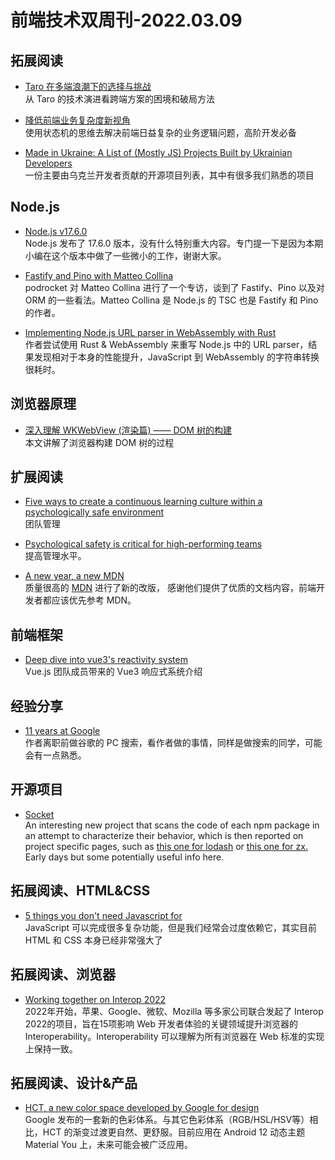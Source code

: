 # 前端技术双周刊-2022.03.09

## 拓展阅读
- [Taro 在多端浪潮下的选择与挑战](https://mp.weixin.qq.com/s/DOpIIEVymhLwpVLZdRWfmA)
<br>从 Taro 的技术演进看跨端方案的困境和破局方法

- [降低前端业务复杂度新视角](https://mp.weixin.qq.com/s/B64LPxzqjN0-r310077h-A)
<br>使用状态机的思维去解决前端日益复杂的业务逻辑问题，高阶开发必备

- [Made in Ukraine: A List of (Mostly JS) Projects Built by Ukrainian Developers](https://javascriptweekly.com/link/120591/web)
<br>一份主要由乌克兰开发者贡献的开源项目列表，其中有很多我们熟悉的项目

## Node.js
- [Node.js v17.6.0](https://github.com/nodejs/node/releases/tag/v17.6.0)
<br>Node.js 发布了 17.6.0 版本，没有什么特别重大内容。专门提一下是因为本期小编在这个版本中做了一些微小的工作，谢谢大家。

- [Fastify and Pino with Matteo Collina](https://podrocket.logrocket.com/fastify)
<br>podrocket 对 Matteo Collina 进行了一个专访，谈到了 Fastify、Pino 以及对 ORM 的一些看法。Matteo Collina 是 Node.js 的 TSC 也是 Fastify 和 Pino 的作者。

- [Implementing Node.js URL parser in WebAssembly with Rust](https://www.yagiz.co/implementing-node-js-url-parser-in-webassembly-with-rust)
<br>作者尝试使用 Rust & WebAssembly 来重写 Node.js 中的 URL parser，结果发现相对于本身的性能提升，JavaScript 到 WebAssembly 的字符串转换很耗时。

## 浏览器原理
- [深入理解 WKWebView (渲染篇) —— DOM 树的构建](https://mp.weixin.qq.com/s/9FBKMJo0GaGJ1kEhCiNNZA)
<br>本文讲解了浏览器构建 DOM 树的过程

## 扩展阅读
- [Five ways to create a continuous learning culture within a psychologically safe environment](https://stackoverflow.blog/2022/02/03/five-ways-to-create-a-continuous-learning-culture-within-a-psychologically-safe-environment)
<br>团队管理

- [Psychological safety is critical for high-performing teams](https://stackoverflow.blog/2022/01/27/psychological-safety-is-critical-for-high-performing-teams)
<br>提高管理水平。

- [A new year, a new MDN](https://hacks.mozilla.org/2022/03/a-new-year-a-new-mdn/)
<br>质量很高的 [MDN](https://developer.mozilla.org/) 进行了新的改版， 感谢他们提供了优质的文档内容，前端开发者都应该优先参考 MDN。

## 前端框架
- [Deep dive into vue3's reactivity system](https://medium.com/@daiwei521/in-depth-understanding-of-vue3-reactivity-system-ba81ce94f309)
<br>Vue.js 团队成员带来的 Vue3 响应式系统介绍

## 经验分享
- [11 years at Google](https://www.industrialempathy.com/posts/11-years-at-google/)
<br>作者离职前做谷歌的 PC 搜索，看作者做的事情，同样是做搜索的同学，可能会有一点熟悉。

## 开源项目
- [Socket](https://socket.dev/blog/introducing-socket)
<br>An interesting new project that scans the code of each npm package in an attempt to characterize their behavior, which is then reported on project specific pages, such as [this one for lodash](https://javascriptweekly.com/link/120598/web) or [this one for zx.](https://javascriptweekly.com/link/120599/web) Early days but some potentially useful info here.

## 拓展阅读、HTML&CSS
- [5 things you don't need Javascript for](https://lexoral.com/blog/you-dont-need-js/)
<br>JavaScript 可以完成很多复杂功能，但是我们经常会过度依赖它，其实目前 HTML 和 CSS 本身已经非常强大了

## 拓展阅读、浏览器
- [Working together on Interop 2022](https://webkit.org/blog/12288/working-together-on-interop-2022/)
<br>2022年开始，苹果、Google、微软、Mozilla 等多家公司联合发起了 Interop 2022的项目，旨在15项影响 Web 开发者体验的关键领域提升浏览器的 Interoperability。Interoperability 可以理解为所有浏览器在 Web 标准的实现上保持一致。

## 拓展阅读、设计&产品
- [HCT, a new color space developed by Google for design](https://material.io/blog/science-of-color-design)
<br>Google 发布的一套新的色彩体系。与其它色彩体系（RGB/HSL/HSV等）相比，HCT 的渐变过渡更自然、更舒服。目前应用在 Android 12 动态主题 Material You 上，未来可能会被广泛应用。

